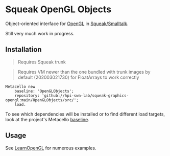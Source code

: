 # Squeak OpenGL Objects
Object-oriented interface for [OpenGL] in [Squeak/Smalltalk].

Still very much work in progress.


## Installation

> Requires Squeak trunk

> Requires VM newer than the one bundled with trunk images by default (202003021730) for FloatArrays to work correctly

```smalltalk
Metacello new
	baseline: 'OpenGLObjects';
	repository: 'github://hpi-swa-lab/squeak-graphics-opengl:main/OpenGLObjects/src/';
	load.
```

To see which dependencies will be installed or to find different load targets, look at the project's Metacello [baseline](./src/BaselineOfOpenGLObjects/BaselineOfOpenGLObjects.class.st).

## Usage

See [LearnOpenGL] for numerous examples.

<!-- references -->
[Squeak/Smalltalk]: https://squeak.org
[LearnOpenGL]: ../LearnOpenGL
[OpenGL]: ../OpenGL